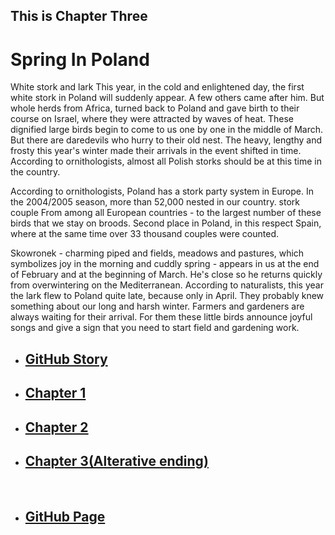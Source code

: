 
<html>
<head>
    <h2>This is Chapter Three</h2>
</head>
<body>
<h1>Spring In Poland</h1>
<p>
    White stork and lark
    This year, in the cold and enlightened day, the first white stork in Poland will suddenly appear.
    A few others came after him. But whole herds from Africa, turned back to Poland and gave birth
    to their course on Israel, where they were attracted by waves of heat. These dignified large birds
    begin to come to us one by one in the middle of March. But there are daredevils who hurry to their
    old nest. The heavy, lengthy and frosty this year's winter made their arrivals in the event shifted
    in time. According to ornithologists, almost all Polish storks should be at this time in the country.
</p>
<p>
    According to ornithologists, Poland has a stork party system in Europe. In the 2004/2005 season,
    more than 52,000 nested in our country. stork couple From among all European countries - to the
    largest number of these birds that we stay on broods. Second place in Poland, in this respect Spain,
    where at the same time over 33 thousand couples were counted.
</p>

<p>
    Skowronek - charming piped and fields, meadows and pastures, which symbolizes joy in the morning and
    cuddly spring - appears in us at the end of February and at the beginning of March. He's close so he
    returns quickly from overwintering on the Mediterranean. According to naturalists, this year the
    lark flew to Poland quite late, because only in April. They probably knew something about our
    long and harsh winter. Farmers and gardeners are always waiting for their arrival.
    For them these little birds announce joyful songs and give a sign that you need to start field and gardening work.
</p>
<ul>
    <li><a href="https://mateuszitb.github.io/github-story-2019/"><h2>GitHub Story</h2></a></li>
    <li><a href="https://mateuszitb.github.io/github-story-2019/chapter01.md"><h2>Chapter 1</h2></a></li>
    <li><a href="https://mateuszitb.github.io/github-story-2019/chapter02.md"><h2>Chapter 2</h2></a></li>
    <li><a href="https://mateuszitb.github.io/github-story-2019/blob/alternative_ending/chapter03.md"><h2>Chapter 3(Alterative ending)</h2></a></li>
    <br>
    <li><a href="https://github.com/MateuszITB/github-story-2019/"><h2>GitHub Page</h2></a></li>
</ul>

</body>
</html>
